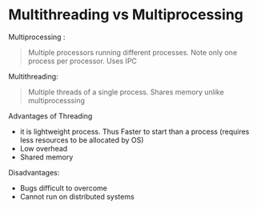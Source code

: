 # Multithreading vs Multiprocessing
Multiprocessing : 
> Multiple processors running different processes. Note only one process per processor. Uses IPC

Multithreading:
> Multiple threads of a single process. Shares memory unlike multiprocesssing

Advantages of Threading
- it is lightweight process. Thus Faster to start than a process (requires less resources to be allocated by OS)
- Low overhead
- Shared memory

Disadvantages:
- Bugs difficult to overcome
- Cannot run on distributed systems



